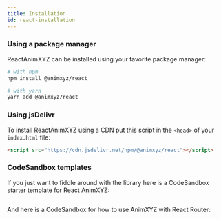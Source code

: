 ```yaml
---
title: Installation
id: react-installation
---
```


### Using a package manager

ReactAnimXYZ can be installed using your favorite package manager:

```bash
# with npm
npm install @animxyz/react

# with yarn
yarn add @animxyz/react
```

### Using jsDelivr

To install ReactAnimXYZ using a CDN put this script in the `<head>` of your `index.html` file:

```html
<script src="https://cdn.jsdelivr.net/npm/@animxyz/react"></script>
```

### CodeSandbox templates

If you just want to fiddle around with the library here is a CodeSandbox starter template for React AnimXYZ:

```js codesandbox=animxyz-react?overrideEntry=false&buttonTitle=AnimXYZ%20React%20Template
```

And here is a CodeSandbox for how to use AnimXYZ with React Router:

```js codesandbox=animxyz-react-router?overrideEntry=false&buttonTitle=AnimXYZ%20React%20Router%20Template
```
